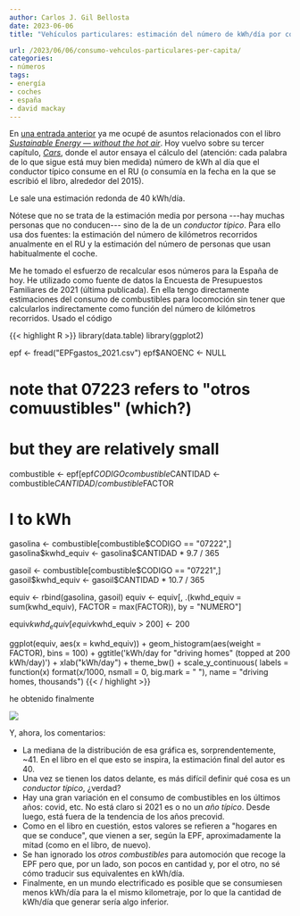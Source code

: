 ```yaml
---
author: Carlos J. Gil Bellosta
date: 2023-06-06
title: "Vehículos particulares: estimación del número de kWh/día por conductor en España"

url: /2023/06/06/consumo-vehculos-particulares-per-capita/
categories:
- números
tags:
- energía
- coches
- españa
- david mackay
---
```


En
[una entrada anterior](/2022/10/25/potencial-hidraulico-total-espana/)
ya me ocupé de asuntos relacionados con el libro
[_Sustainable Energy — without the hot air_](http://www.withouthotair.com/).
Hoy vuelvo sobre su tercer capítulo,
[_Cars_](https://www.withouthotair.com/c3/page_29.shtml),
donde el autor ensaya el cálculo del (atención: cada palabra de lo que sigue está muy bien medida) número de kWh al día que el conductor típico consume en el RU (o consumía en la fecha en la que se escribió el libro, alrededor del 2015).

Le sale una estimación redonda de 40 kWh/día.

Nótese que no se trata de la estimación media por persona ---hay muchas personas que no conducen--- sino de la de un _conductor típico_. Para ello usa dos fuentes: la estimación del número de kilómetros recorridos anualmente en el RU y la estimación del número de personas que usan habitualmente el coche.

Me he tomado el esfuerzo de recalcular esos números para la España de hoy. He utilizado como fuente de datos la Encuesta de Presupuestos Familiares de 2021 (última publicada). En ella tengo directamente estimaciones del consumo de combustibles para locomoción sin tener que calcularlos indirectamente como función del número de kilómetros recorridos. Usado el código

{{< highlight R >}}
library(data.table)
library(ggplot2)

epf <- fread("EPFgastos_2021.csv")
epf$ANOENC <- NULL

# note that 07223 refers to "otros comuustibles" (which?)
# but they are relatively small
combustible <- epf[epf$CODIGO %in% c("07221", "07222"),]
combustible$CANTIDAD <- combustible$CANTIDAD / combustible$FACTOR

# l to kWh
gasolina <- combustible[combustible$CODIGO == "07222",]
gasolina$kwhd_equiv <- gasolina$CANTIDAD * 9.7 / 365

gasoil <- combustible[combustible$CODIGO == "07221",]
gasoil$kwhd_equiv <- gasoil$CANTIDAD * 10.7 / 365

equiv <- rbind(gasolina, gasoil)
equiv <- equiv[,
    .(kwhd_equiv = sum(kwhd_equiv),
    FACTOR = max(FACTOR)), by = "NUMERO"]

equiv$kwhd_equiv[equiv$kwhd_equiv > 200] <- 200

ggplot(equiv, aes(x = kwhd_equiv)) +
  geom_histogram(aes(weight = FACTOR), bins = 100) +
  ggtitle('kWh/day for "driving homes" (topped at 200 kWh/day)') +
  xlab("kWh/day") +
  theme_bw() +
  scale_y_continuous(
    labels = function(x) format(x/1000,
    nsmall = 0,
    big.mark = " "),
    name = "driving homes, thousands")
{{< / highlight >}}

he obtenido finalmente

![](/wp-uploads/2023/cars_kwhd_equivalent.png#center)

Y, ahora, los comentarios:

* La mediana de la distribución de esa gráfica es, sorprendentemente, ~41. En el libro en el que esto se inspira, la estimación final del autor es 40.
* Una vez se tienen los datos delante, es más difícil definir qué cosa es un _conductor típico_, ¿verdad?
* Hay una gran variación en el consumo de combustibles en los últimos años: covid, etc. No está claro si 2021 es o no un _año típico_. Desde luego, está fuera de la tendencia de los años precovid.
* Como en el libro en cuestión, estos valores se refieren a "hogares en que se conduce", que vienen a ser, según la EPF, aproximadamente la mitad (como en el libro, de nuevo).
* Se han ignorado los _otros combustibles_ para automoción que recoge la EPF pero que, por un lado, son pocos en cantidad y, por el otro, no sé cómo traducir sus equivalentes en kWh/día.
* Finalmente, en un mundo electrificado es posible que se consumiesen menos kWh/día para la el mismo kilometraje, por lo que la cantidad de kWh/día que generar sería algo inferior.